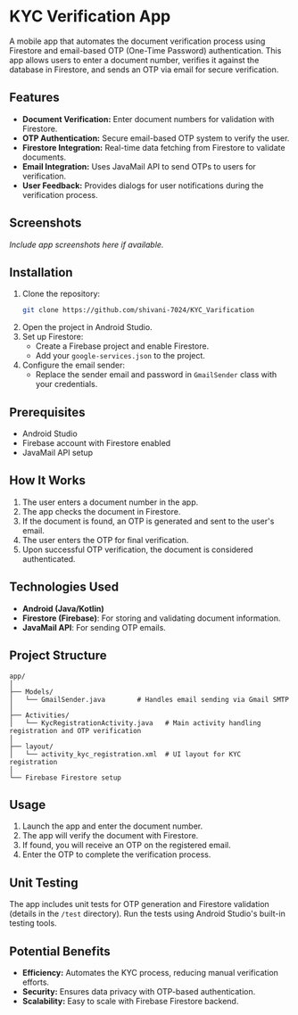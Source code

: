 # KYC Verification App

A mobile app that automates the document verification process using Firestore and email-based OTP (One-Time Password) authentication. This app allows users to enter a document number, verifies it against the database in Firestore, and sends an OTP via email for secure verification.

## Features

- **Document Verification:** Enter document numbers for validation with Firestore.
- **OTP Authentication:** Secure email-based OTP system to verify the user.
- **Firestore Integration:** Real-time data fetching from Firestore to validate documents.
- **Email Integration:** Uses JavaMail API to send OTPs to users for verification.
- **User Feedback:** Provides dialogs for user notifications during the verification process.

## Screenshots

_Include app screenshots here if available._

## Installation

1. Clone the repository:
   ```bash
   git clone https://github.com/shivani-7024/KYC_Varification
   ```
2. Open the project in Android Studio.
3. Set up Firestore:
   - Create a Firebase project and enable Firestore.
   - Add your `google-services.json` to the project.
4. Configure the email sender:
   - Replace the sender email and password in `GmailSender` class with your credentials.

## Prerequisites

- Android Studio
- Firebase account with Firestore enabled
- JavaMail API setup

## How It Works

1. The user enters a document number in the app.
2. The app checks the document in Firestore.
3. If the document is found, an OTP is generated and sent to the user's email.
4. The user enters the OTP for final verification.
5. Upon successful OTP verification, the document is considered authenticated.

## Technologies Used

- **Android (Java/Kotlin)**
- **Firestore (Firebase)**: For storing and validating document information.
- **JavaMail API**: For sending OTP emails.

## Project Structure

```
app/
│
├── Models/
│   └── GmailSender.java        # Handles email sending via Gmail SMTP
│
├── Activities/
│   └── KycRegistrationActivity.java   # Main activity handling registration and OTP verification
│
├── layout/
│   └── activity_kyc_registration.xml  # UI layout for KYC registration
│
└── Firebase Firestore setup
```

## Usage

1. Launch the app and enter the document number.
2. The app will verify the document with Firestore.
3. If found, you will receive an OTP on the registered email.
4. Enter the OTP to complete the verification process.

## Unit Testing

The app includes unit tests for OTP generation and Firestore validation (details in the `/test` directory). Run the tests using Android Studio's built-in testing tools.

## Potential Benefits

- **Efficiency:** Automates the KYC process, reducing manual verification efforts.
- **Security:** Ensures data privacy with OTP-based authentication.
- **Scalability:** Easy to scale with Firebase Firestore backend.



